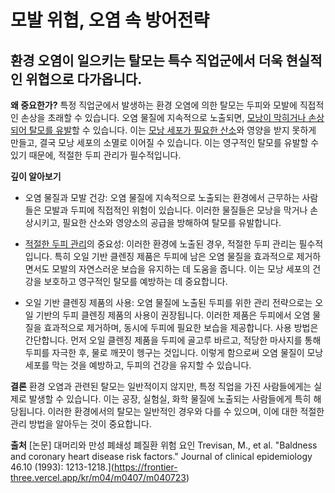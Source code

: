 ﻿

# 모발 위협, 오염 속 방어전략

## 환경 오염이 일으키는 탈모는 특수 직업군에서 더욱 현실적인 위협으로 다가옵니다.

 

**왜 중요한가?** 
특정 직업군에서 발생하는 환경 오염에 의한 탈모는 두피와 모발에 직접적인 손상을 초래할 수 있습니다. 오염 물질에 지속적으로 노출되면, [모낭이 막히거나 손상되어 탈모를 유발](/m04/m0402/m040203)할 수 있습니다. 이는 [모낭 세포가 필요한 산소](/m04/m0403/m040303)와 영양을 받지 못하게 만들고, 결국 모낭 세포의 소멸로 이어질 수 있습니다. 이는 영구적인 탈모를 유발할 수 있기 때문에, 적절한 두피 관리가 필수적입니다. 

**깊이 알아보기** 

- 오염 물질과 모발 건강: 오염 물질에 지속적으로 노출되는 환경에서 근무하는 사람들은 모발과 두피에 직접적인 위험이 있습니다. 이러한 물질들은 모낭을 막거나 손상시키고, 필요한 산소와 영양소의 공급을 방해하여 탈모를 유발합니다. 

- [적절한 두피 관리](https://frontier-three.vercel.app/kr/m04/m0401/m040104/m04010403)의 중요성: 이러한 환경에 노출된 경우, 적절한 두피 관리는 필수적입니다. 특히 오일 기반 클렌징 제품은 두피에 남은 오염 물질을 효과적으로 제거하면서도 모발의 자연스러운 보습을 유지하는 데 도움을 줍니다. 이는 모낭 세포의 건강을 보호하고 영구적인 탈모를 예방하는 데 중요합니다. 

- 오일 기반 클렌징 제품의 사용: 오염 물질에 노출된 두피를 위한 관리 전략으로는 오일 기반의 두피 클렌징 제품의 사용이 권장됩니다. 이러한 제품은 두피에서 오염 물질을 효과적으로 제거하며, 동시에 두피에 필요한 보습을 제공합니다. 사용 방법은 간단합니다. 먼저 오일 클렌징 제품을 두피에 골고루 바르고, 적당한 마사지를 통해 두피를 자극한 후, 물로 깨끗이 헹구는 것입니다. 이렇게 함으로써 오염 물질이 모낭 세포를 막는 것을 예방하고, 두피의 건강을 유지할 수 있습니다. 

**결론**
환경 오염과 관련된 탈모는 일반적이지 않지만, 특정 직업을 가진 사람들에게는 실제로 발생할 수 있습니다. 이는 공장, 실험실, 화학 물질에 노출되는 사람들에게 특히 해당됩니다. 이러한 환경에서의 탈모는 일반적인 경우와 다를 수 있으며, 이에 대한 적절한 관리 방법을 알아두는 것이 중요합니다.

**출처**
[논문] 대머리와 만성 폐쇄성 폐질환 위험 요인 Trevisan, M., et al. "Baldness and coronary heart disease risk factors." Journal of clinical epidemiology 46.10 (1993): 1213-1218.](https://frontier-three.vercel.app/kr/m04/m0407/m040723)
<!--stackedit_data:
eyJoaXN0b3J5IjpbLTMyNjAzNTkxMSwtMTk0ODEzOTU2NF19
-->